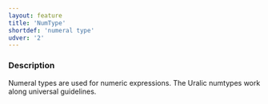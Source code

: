 ```yaml
---
layout: feature
title: 'NumType'
shortdef: 'numeral type'
udver: '2'
---
```


### Description

Numeral types are used for numeric expressions. The Uralic numtypes work along
universal guidelines.

<!-- Interlanguage links updated Ne 5. května 2024, 18:20:10 CEST -->
